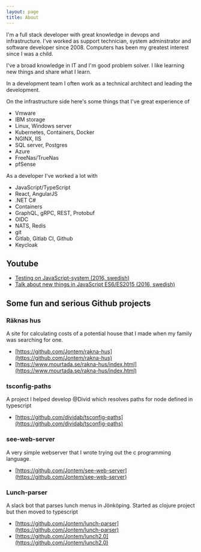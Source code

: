 ```yaml
---
layout: page
title: About
---
```


I'm a full stack developer with great knowledge in devops and infrastructure. I've worked as support technician, system adminstrator and software developer since 2008. Computers has been my greatest interest since I was a child.

I've a broad knowledge in IT and I'm good problem solver. I like learning new things and share what I learn.

In a development team I often work as a technical architect and leading the development.

On the infrastructure side here's some things that I've great experience of
- Vmware
- IBM storage
- Linux, Windows server
- Kubernetes, Containers, Docker
- NGINX, IIS
- SQL server, Postgres
- Azure
- FreeNas/TrueNas
- pfSense

As a developer I've worked a lot with
- JavaScript/TypeScript
- React, AngularJS 
- .NET C#
- Containers
- GraphQL, gRPC, REST, Protobuf
- OIDC
- NATS, Redis
- git
- Gitlab, Gitlab CI, Github
- Keycloak


## Youtube

- [Testing on JavaScript-system (2016, swedish)](https://www.youtube.com/watch?v=sqrewBW8kPE)
- [Talk about new things in JavaScript ES6/ES2015 (2016, swedish)](https://www.youtube.com/watch?v=N55UjUY0QcY)

## Some fun and serious Github projects

### Räknas hus

A site for calculating costs of a potential house that I made when my family was searching for one.

- [https://github.com/Jontem/rakna-hus](https://github.com/Jontem/rakna-hus)
- [https://www.mourtada.se/rakna-hus/index.html](https://www.mourtada.se/rakna-hus/index.html)

### tsconfig-paths

A project I helped develop @Divid which resolves paths for node defined in typescript

- [https://github.com/dividab/tsconfig-paths](https://github.com/dividab/tsconfig-paths)

### see-web-server
A very simple webserver that I wrote trying out the c programming language.
- [https://github.com/Jontem/see-web-server](https://github.com/Jontem/see-web-server)

### Lunch-parser
A slack bot that parses lunch menus in Jönköping. Started as clojure project but then moved to typescript
- [https://github.com/Jontem/lunch-parser](https://github.com/Jontem/lunch-parser)
- [https://github.com/Jontem/lunch2.0](https://github.com/Jontem/lunch2.0)